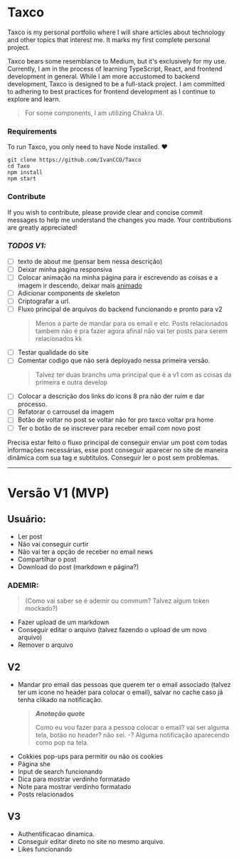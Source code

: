 # Taxco

Taxco is my personal portfolio where I will share articles about technology and other topics that interest me. It marks my first complete personal project.

Taxco bears some resemblance to Medium, but it's exclusively for my use. Currently, I am in the process of learning TypeScript, React, and frontend development in general. While I am more accustomed to backend development, Taxco is designed to be a full-stack project. I am committed to adhering to best practices for frontend development as I continue to explore and learn.

> For some components, I am utilizing Chakra UI.

### Requirements

To run Taxco, you only need to have Node installed. ❤

    git clone https://github.com/IvanCCO/Taxco
    cd Taxo
    npm install
    npm start

### Contribute

If you wish to contribute, please provide clear and concise commit messages to help me understand the changes you made. Your contributions are greatly appreciated!

### **_TODOS V1:_**

- [ ] texto de about me (pensar bem nessa descrição)
- [ ] Deixar minha página responsiva
- [ ] Colocar animação na minha página para ir escrevendo as coisas e a imagem ir descendo, deixar mais [animado](https://youtu.be/vqXLGX0szIQ?t=16914)
- [ ] Adicionar components de skeleton
- [ ] Criptografar a url.
- [ ] Fluxo principal de arquivos do backend funcionando e pronto para v2
  > Menos a parte de mandar para os email e etc. Posts relacionados tambem não é pra fazer agora afinal não vai ter posts para serem relacionados kk
- [ ] Testar qualidade do site
- [ ] Comentar codigo que não será deployado nessa primeira versão.
  > Talvez ter duas branchs uma principal que é a v1 com as coisas da primeira e outra develop
- [ ] Colocar a descrição dos links do icons 8 pra não der ruim e dar processo.
- [ ] Refatorar o carrousel da imagem
- [ ] Botão de voltar no post se voltar não for pro taxco voltar pra home
- [ ] Ter o botão de se inscrever para receber email com novo post

Precisa estar feito o fluxo principal de conseguir enviar um post com todas informações necessárias, esse post conseguir aparecer no site de maneira dinâmica com sua tag e subtitulos.
Conseguir ler o post sem problemas.

---

# **Versão V1 (MVP)**

## Usuário:

- Ler post
- Não vai conseguir curtir
- Não vai ter a opção de receber no email news
- Compartilhar o post
- Download do post (markdown e página?)

### ADEMIR:

> (Como vai saber se é ademir ou commum? Talvez algum token mockado?)

- Fazer upload de um markdown
- Conseguir editar o arquivo (talvez fazendo o upload de um novo arquivo)
- Remover o arquivo

## **V2**

- Mandar pro email das pessoas que querem ter o email associado (talvez ter um icone no header para colocar o email), salvar no cache caso já tenha clikado na notificação.
  > **_Anotação quote_**
  >
  > Como eu vou fazer para a pessoa colocar o email? vai ser alguma tela, botão no header? não sei. -? Alguma notificação aparecendo como pop na tela.
- Cokkies pop-ups para permitir ou não os cookies
- Página she
- Input de search funcionando
- Dica para mostrar verdinho formatado
- Note para mostrar verdinho formatado
- Posts relacionados

## **V3**

- Authentificacao dinamica.
- Conseguir editar direto no site no mesmo arquivo.
- Likes funcionando
